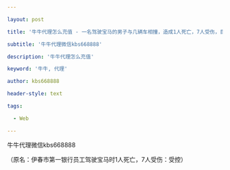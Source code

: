 ---
layout: post
title: '牛牛代理怎么充值 - 一名驾驶宝马的男子与几辆车相撞，造成1人死亡，7人受伤，目前已得到控制。'
subtitle: '牛牛代理微信kbs668888'
description: '牛牛代理怎么充值'
keyword: '牛牛, 代理'
author: kbs668888
header-style: text
tags:
  - Web
---
牛牛代理微信kbs668888

（原名：伊春市第一银行员工驾驶宝马时1人死亡，7人受伤：受控）

